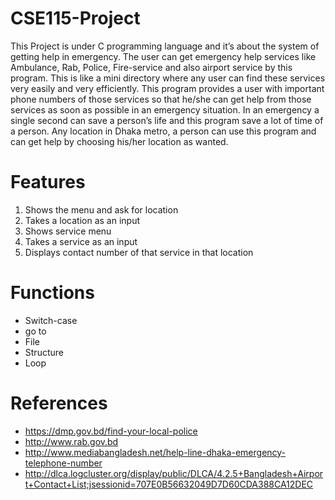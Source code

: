 # CSE115-Project
This Project is under C programming language and it’s about the system of getting help in emergency. The user can get emergency help services like Ambulance, Rab, Police, Fire-service and also airport service by this program. This is like a mini directory where any user can find these services very easily and very efficiently. This program provides a user with important phone numbers of those services so that he/she can get help from those services as soon as possible in an emergency situation. In an emergency a single second can save a person’s life and this program save a lot of time of a person. Any location in Dhaka metro, a person can use this program and can get help by choosing his/her location as wanted.
# Features  
1.	Shows the menu and ask for location
2.	Takes a location as an input
3.	Shows service menu
4.	 Takes a service as an input
5.	Displays contact number of that service in that location 

# Functions 
*	 Switch-case
*	 go to
*	 File
*	 Structure
*	 Loop

# References 

*	https://dmp.gov.bd/find-your-local-police
*	http://www.rab.gov.bd
*	http://www.mediabangladesh.net/help-line-dhaka-emergency-telephone-number
*	http://dlca.logcluster.org/display/public/DLCA/4.2.5+Bangladesh+Airport+Contact+List;jsessionid=707E0B56632049D7D60CDA388CA12DEC
